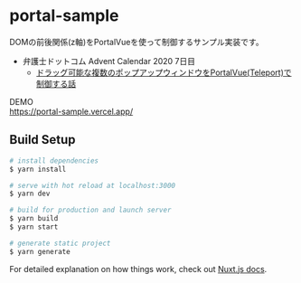 # portal-sample

DOMの前後関係(z軸)をPortalVueを使って制御するサンプル実装です。  

- 弁護士ドットコム Advent Calendar 2020 7日目
  - [ドラッグ可能な複数のポップアップウィンドウをPortalVue(Teleport)で制御する話](https://qiita.com/shotanue/items/481f824cdd17811d5d22)


DEMO  
https://portal-sample.vercel.app/

## Build Setup

```bash
# install dependencies
$ yarn install

# serve with hot reload at localhost:3000
$ yarn dev

# build for production and launch server
$ yarn build
$ yarn start

# generate static project
$ yarn generate
```

For detailed explanation on how things work, check out [Nuxt.js docs](https://nuxtjs.org).
